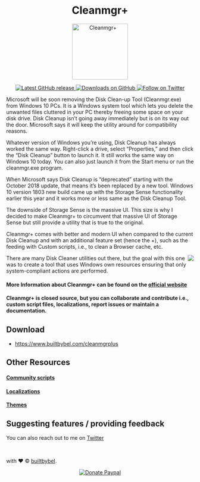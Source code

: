 <h1 align="center"> Cleanmgr+ </h1>

<p align="center">
<a href="https://github.com/builtbybel/CleanmgrPlus" target="_blank">
<img align="center" alt="Cleanmgr+" src="https://github.com/builtbybel/CleanmgrPlus/raw/master/cleanmgr%2B.png" width="150" height="150" />
</a>
</p>

<p align="center">
 
<a href="https://github.com/builtbybel/CleanmgrPlus/releases/latest" target="_blank">
 <img alt="Latest GitHub release" src="https://img.shields.io/github/release/builtbybel/cleanmgrplus.svg" />
</a>
<a href="https://github.com/builtbybel/CleanmgrPlus/releases" target="_blank">
 <img alt="Downloads on GitHub" src="https://img.shields.io/github/downloads/builtbybel/CleanmgrPlus/total.svg?style=flat-square" />
</a>
<a href="https://twitter.com/cleanmgrplus" target="_blank">
 <img alt="Follow on Twitter" src="https://img.shields.io/twitter/follow/cleanmgrplus.svg?label=Follow" />
</a>

</p>

Microsoft will be soon removing the Disk Clean-up Tool (Cleanmgr.exe) from Windows 10 PCs. 
It is a Windows system tool which lets you delete the unwanted files cluttered in your PC thereby freeing some space on your disk drive. Disk Cleanup isn’t going away immediately but is on its way out the door. Microsoft says it will keep the utility around for compatibility reasons.

Whatever version of Windows you’re using, Disk Cleanup has always worked the same way. 
Right-click a drive, select “Properties,” and then click the “Disk Cleanup” button to launch it. It still works the same way on Windows 10 today. You can also just launch it from the Start menu or run the cleanmgr.exe program.

When Microsoft says Disk Cleanup is “deprecated” starting with the October 2018 update, that means it’s been replaced by a new tool. Windows 10 version 1803 new build came up with the Storage Sense functionality earlier this year and it works more or less same as the Disk Cleanup Tool. 

The downside of Storage Sense is the massive UI. This size is why I decided to make Cleanmgr+ to circumvent that massive UI of Storage Sense but still provide a utility that is true to the original.

Cleanmgr+ comes with better and modern UI when compared to the current Disk Cleanup and with an additional feature set (hence the +), such as the feeding with Custom scripts, i.e., to clean a Browser cache, etc.

<a href="https://www.builtbybel.com/images/jdownloads/screenshots/cleanmgr+_screen.png"><img src="https://www.builtbybel.com/images/jdownloads/screenshots/cleanmgr+_screen.png" align="right" style="max-width: 350px"></a>

There are many Disk Cleaner utilities out there, but the goal with this one was to create a tool that uses Windows own resources ensuring that only system-compliant actions are performed.

#### More Information about Cleanmgr+ can be found on the [official website](https://www.builtbybel.com/ms-apps/cleanmgrplus)

#### Cleanmgr+ is closed source, but you can collaborate and contribute i.e., custom script files, localizations, report issues or maintain a documentation.

## Download 
* https://www.builtbybel.com/cleanmgrplus

## Other Resources
#### [Community scripts](https://github.com/builtbybel/CleanmgrPlus/blob/master/scripts/scripts.md)

#### [Localizations](https://github.com/builtbybel/CleanmgrPlus/blob/master/locales/locale.md)

#### [Themes](https://github.com/builtbybel/CleanmgrPlus/blob/master/bin/packages/ui.ini)

## Suggesting features / providing feedback
You can also reach out to me on [Twitter](https://twitter.com/builtbybel)

<br>

with ❤︎ © [builtbybel](https://www.builtbybel.com "Good apps are as little apps as possible").

<p align="center"><a href="http://www.imirin.com/donate"><img src="https://img.shields.io/badge/donate-paypal-00457c.svg?logo=paypal&style=flat-square" alt="Donate Paypal"></a></p>
